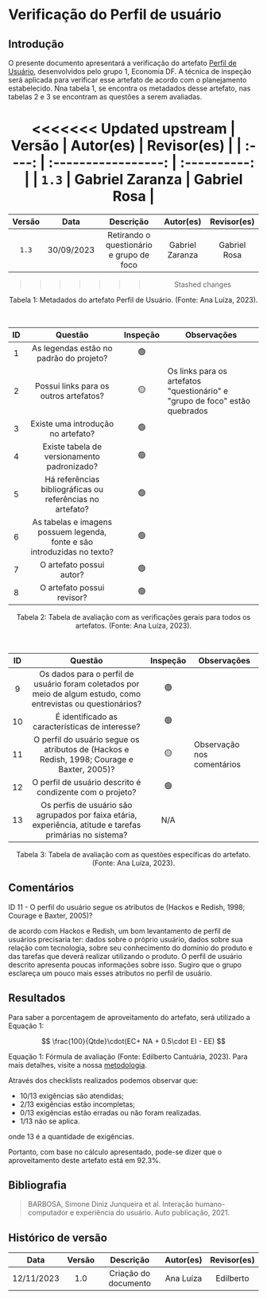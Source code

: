# Verificação do Perfil de usuário

## Introdução

O presente documento apresentará a verificação do artefato [Perfil de Usuário](https://requisitos-de-software.github.io/2023.2-Economia-DF/elicitacao/perfil_usuario/), desenvolvidos pelo grupo 1, Economia DF. A técnica de inspeção será aplicada para verificar esse artefato de acordo com o planejamento estabelecido. Nna tabela 1, se encontra os metadados desse artefato, nas tabelas 2 e 3 se encontram as questões a serem avaliadas.

<center>

<<<<<<< Updated upstream
| Versão |       Autor(es)     |     Revisor(es)   |
| :----: | :-----------------: | :----------: |
| `1.3`  | Gabriel Zaranza | Gabriel Rosa |
=======
| Versão |    Data    |         Descrição          |       Autor(es)     |     Revisor(es)   |
| :----: | :--------: | :------------------------: | :-----------------: | :----------: |
| `1.3`  | 30/09/2023 | Retirando o questionário e grupo de foco | Gabriel Zaranza | Gabriel Rosa |
>>>>>>> Stashed changes


<div style="text-align: center">
<p> Tabela 1: Metadados do artefato Perfil de Usuário. (Fonte: Ana Luíza, 2023). </p>
</div>
<br>

|  ID   |                                 Questão                                  | Inspeção | Observações |
| :---: | :----------------------------------------------------------------------: | :------: | ----------- |
|   1   |                 As legendas estão no padrão do projeto?                  |    🟢     |             |
|   2   |     Possui links para os outros artefatos?         |    🟡     |     Os links para os artefatos "questionário" e "grupo de foco" estão quebrados |
|   3   |                    Existe uma introdução no artefato?                    |    🟢     |             |
|   4   |               Existe tabela de versionamento padronizado?                |    🟢     |             |
|   5   |        Há referências bibliográficas ou referências no artefato?         |    🟢     |             |
|   6   | As tabelas e imagens possuem legenda, fonte e são introduzidas no texto? |    🟢     |             |
|   7   |                         O artefato possui autor?                         |    🟢     |             |
|   8   |                        O artefato possui revisor?                        |    🟢     |             |

<div style="text-align: center">
<p> Tabela 2: Tabela de avaliação com as verificações gerais para todos os artefatos. (Fonte: Ana Luíza, 2023). </p>
</div>
<br>

|  ID   |                                 Questão                                  | Inspeção | Observações |
| :---: | :----------------------------------------------------------------------: | :------: | ----------- |
|   9   |              Os dados para o perfil de usuário foram coletados por meio de algum estudo, como entrevistas ou questionários?       |    🟢    |             |
|   10 |                É identificado as características de interesse?                |   🟢    |          |
|   11   |         O perfil do usuário segue os atributos de (Hackos e Redish, 1998; Courage e Baxter, 2005)?                 |    🟡     |      Observação nos comentários       |
|   12   |               O perfil de usuário descrito é condizente com o projeto?                |    🟢     |             |
|   13   |               Os perfis de usuário são agrupados por faixa etária, experiência, atitude e tarefas primárias no sistema?                |    N/A     |             |



<div style="text-align: center">
<p> Tabela 3: Tabela de avaliação com as questões específicas do artefato. (Fonte: Ana Luíza, 2023). </p>
</div>

</center>

## Comentários

ID 11 - O perfil do usuário segue os atributos de (Hackos e Redish, 1998; Courage e Baxter, 2005)?

de acordo com Hackos e Redish, um bom levantamento de perfil de usuários precisaria ter: dados sobre o
próprio usuário, dados sobre sua relação com tecnologia, sobre seu conhecimento do domínio do produto e
das tarefas que deverá realizar utilizando o produto. O perfil de usuário descrito apresenta poucas informações sobre isso. Sugiro que o grupo esclareça um pouco mais esses atributos no perfil de usuário.

## Resultados

Para saber a porcentagem de aproveitamento do artefato, será utilizado a Equação 1:

$$
\frac{100}{Qtde}\cdot(EC+ NA + 0.5\cdot EI - EE)
$$


<div >
<p>Equação 1: Fórmula de avaliação (Fonte: Edilberto Cantuária, 2023). Para mais detalhes, visite a nossa <a href="../metodologia.md">metodologia</a>.</p>

</div>


Através dos checklists realizados podemos observar que:

- 10/13 exigências são atendidas;
- 2/13 exigências estão incompletas;
- 0/13 exigências estão erradas ou não foram realizadas.
- 1/13 não se aplica.

onde 13 é a quantidade de exigências.

Portanto, com base no cálculo apresentado, pode-se dizer que o aproveitamento deste artefato está em 92.3%.

## Bibliografia

> BARBOSA, Simone Diniz Junqueira et al. Interação humano-computador e experiência do usuário. Auto publicação, 2021.

## Histórico de versão

|    Data    | Versão |        Descrição        | Autor(es) | Revisor(es) |
| :--------: | :-----: | :------------------------: | :-------: | :---------: |
| 12/11/2023 |   1.0   |   Criação do documento   |   Ana Luíza   |    Edilberto    |

